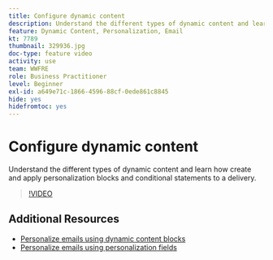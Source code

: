 ```yaml
---
title: Configure dynamic content
description: Understand the different types of dynamic content and learn how create and apply personalization blocks and conditional statements to a delivery.
feature: Dynamic Content, Personalization, Email
kt: 7789
thumbnail: 329936.jpg
doc-type: feature video
activity: use
team: WWFRE
role: Business Practitioner
level: Beginner
exl-id: a649e71c-1866-4596-88cf-0ede861c8845
hide: yes
hidefromtoc: yes
---
```

# Configure dynamic content

Understand the different types of dynamic content and learn how create and apply personalization blocks and conditional statements to a delivery.

>[!VIDEO](https://video.tv.adobe.com/v/329936?quality=12)

## Additional Resources

* [Personalize emails using dynamic content blocks](/help/content-creation/personalize-using-dynamic-content-blocks.md)
* [Personalize emails using personalization fields](/help/content-creation/personalize-emails-using-personalization-fields.md)
